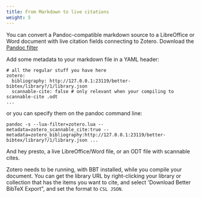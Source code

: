 ```yaml
---
title: From Markdown to live citations
weight: 5
---
```


You can convert a Pandoc-compatible markdown source to a LibreOffice or Word document with live citation fields connecting to Zotero. Download the [Pandoc filter](../zotero.lua)

Add some metadata to your markdown file in a YAML header:

```
# all the regular stuff you have here
zotero:
  bibliography: http://127.0.0.1:23119/better-bibtex/library?/1/library.json
  scannable-cite: false # only relevant when your compiling to scannable-cite .odt
...
```

or you can specify them on the pandoc command line:

```
pandoc -s --lua-filter=zotero.lua --metadata=zotero_scannable_cite:true --metadata=zotero_bibliography:http://127.0.0.1:23119/better-bibtex/library?/1/library.json ...
```

And hey presto, a live LibreOffice/Word file, or an ODT file with scannable cites.

Zotero needs to be running, with BBT installed, while you compile your document. You can get the library URL by right-clicking your library or collection that has the items you want to cite, and select 'Download Better BibTeX Export", and set the format to `CSL JSON`.
